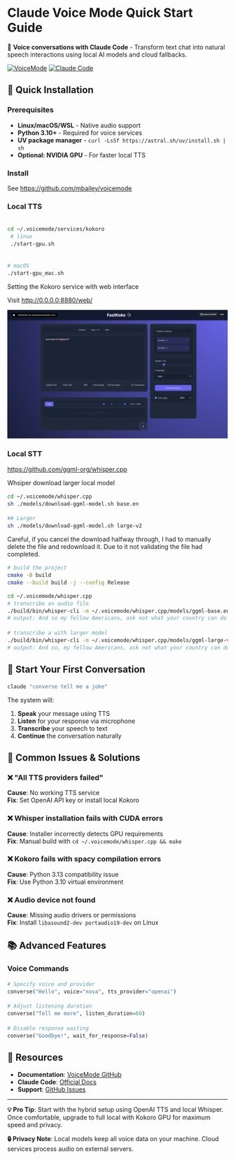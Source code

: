 # Claude Voice Mode Quick Start Guide

🎤 **Voice conversations with Claude Code** - Transform text chat into natural speech interactions using local AI models and cloud fallbacks.

[![VoiceMode](https://img.shields.io/badge/VoiceMode-v2.22.3-blue)](https://github.com/mbailey/voicemode)
[![Claude Code](https://img.shields.io/badge/Claude_Code-MCP-green)](https://docs.anthropic.com/claude-code)

## 🚀 Quick Installation

### Prerequisites
- **Linux/macOS/WSL** - Native audio support
- **Python 3.10+** - Required for voice services  
- **UV package manager** - `curl -LsSf https://astral.sh/uv/install.sh | sh`
- **Optional: NVIDIA GPU** - For faster local TTS


### Install

See https://github.com/mbailey/voicemode

### Local TTS

```bash

cd ~/.voicemode/services/kokoro
 # linux
 ./start-gpu.sh


# macOS
./start-gpu_mac.sh
```


Setting the Kokoro service with web interface

Visit http://0.0.0.0:8880/web/


![](../images/2025-08-16-test-local-kokoro.png)

### Local STT 

https://github.com/ggml-org/whisper.cpp

Whsiper download larger local model



```bash
cd ~/.voicemode/whisper.cpp
sh ./models/download-ggml-model.sh base.en

## Larger
sh ./models/download-ggml-model.sh large-v2 
```
Careful, if you cancel the download halfway through, I had to manually delete the file and redownload it. Due to it not validating the file had completed.

```bash
# build the project
cmake -B build
cmake --build build -j --config Release

```


```bash
cd ~/.voicemode/whisper.cpp
# transcribe an audio file
./build/bin/whisper-cli -m ~/.voicemode/whisper.cpp/models/ggml-base.en.bin -f samples/jfk.wav
# output: And so my fellow Americans, ask not what your country can do for you, ask what you can do for your country.

# transcribe a with larger model
./build/bin/whisper-cli -m ~/.voicemode/whisper.cpp/models/ggml-large-v2.bin -f samples/jfk.wav
# output: And so, my fellow Americans, ask not what your country can do for you, ask what you can do for your country.

```


## 🎯 Start Your First Conversation

```python
claude "converse tell me a joke"
```

The system will:
1. **Speak** your message using TTS
2. **Listen** for your response via microphone  
3. **Transcribe** your speech to text
4. **Continue** the conversation naturally

## 🐛 Common Issues & Solutions

### ❌ "All TTS providers failed"
**Cause**: No working TTS service  
**Fix**: Set OpenAI API key or install local Kokoro

### ❌ Whisper installation fails with CUDA errors  
**Cause**: Installer incorrectly detects GPU requirements  
**Fix**: Manual build with `cd ~/.voicemode/whisper.cpp && make`

### ❌ Kokoro fails with spacy compilation errors
**Cause**: Python 3.13 compatibility issue  
**Fix**: Use Python 3.10 virtual environment


### ❌ Audio device not found
**Cause**: Missing audio drivers or permissions  
**Fix**: Install `libasound2-dev portaudio19-dev` on Linux


## 📚 Advanced Features

### Voice Commands
```python
# Specify voice and provider
converse("Hello", voice="nova", tts_provider="openai")

# Adjust listening duration  
converse("Tell me more", listen_duration=60)

# Disable response waiting
converse("Goodbye!", wait_for_response=False)
```


## 🔗 Resources

- **Documentation**: [VoiceMode GitHub](https://github.com/mbailey/voicemode)
- **Claude Code**: [Official Docs](https://docs.anthropic.com/claude-code)
- **Support**: [GitHub Issues](https://github.com/mbailey/voicemode/issues)

---

**💡 Pro Tip**: Start with the hybrid setup using OpenAI TTS and local Whisper. Once comfortable, upgrade to full local with Kokoro GPU for maximum speed and privacy.

**🔒 Privacy Note**: Local models keep all voice data on your machine. Cloud services process audio on external servers.